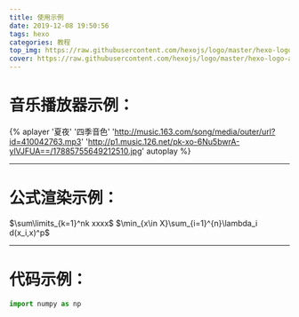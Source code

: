 ```yaml
---
title: 使用示例
date: 2019-12-08 19:50:56
tags: hexo
categories: 教程
top_img: https://raw.githubusercontent.com/hexojs/logo/master/hexo-logo-avatar.png
cover: https://raw.githubusercontent.com/hexojs/logo/master/hexo-logo-avatar.png
---
```


# 音乐播放器示例：
{% aplayer '夏夜' '四季音色' 'http://music.163.com/song/media/outer/url?id=410042763.mp3' 'http://p1.music.126.net/pk-xo-6Nu5bwrA-ylVJFUA==/17885755649212510.jpg' autoplay %}

---

# 公式渲染示例：
$\sum\limits_{k=1}^nk xxxx$
$\min_{x\in X}\sum_{i=1}^{n}\lambda_i d(x_i,x)^p$

---

# 代码示例：
```python
import numpy as np
```
<!-- ![](https://i.loli.net/2019/12/07/5A7EoeY9HRTqfBF.jpg)
![](https://i.loli.net/2019/12/08/yMzEQ1RfwlG2sLX.jpg) -->